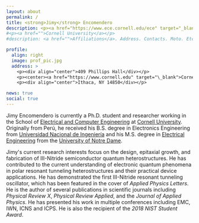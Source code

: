 ```yaml
---
layout: about
permalink: /
title: <strong>Jimy</strong> Encomendero
description: <p><a href="https://www.ece.cornell.edu/ece" target="_blank">School of Electrical and Computer Engineering</a> <br> <a href="https://www.cornell.edu" target="_blank">Cornell University</a></p>
#<p><a href="">Cornell University</a></p>
#description: <a href="">Affiliations</a>. Address. Contacts. Moto. Etc.

profile:
  align: right
  image: prof_pic.jpg
  address: >
    <p><div align="center">409 Phillips Hall</div></p>
    <p><center><a href="https://www.cornell.edu" target="\_blank">Cornell University</a></center></p>
    <p><div align="center">Ithaca, NY 14850</div></p>

news: true
social: true
---
```


Jimy Encomendero is currently a Ph.D. student and researcher working in the School of <a href="https://www.ece.cornell.edu/ece" target="\_blank">Electrical and Computer Engineering</a> at <a href="https://www.cornell.edu" target="\_blank">Cornell University</a>. Originally from Perú, he received his B.S. degree in Electronics Engineering from <a href="https://www.uni.edu.pe" target="\_blank">Universidad Nacional de Ingeniería</a> and his M.S. degree in <a href="https://ee.nd.edu" target="\_blank">Electrical Engineering</a> from the <a href="https://www.nd.edu" target="\_blank">University of Notre Dame</a>.

Jimy's current research interests focus on the design, epitaxial growth, and fabrication of III-Nitride semiconductor quantum heterostructures. He has contributed to the current understanding of electronic quantum phenomena in polar resonant tunneling heterostructures and their practical device applications. He has demonstrated the first III-Nitride resonant tunneling oscillator, which has been featured in the cover of _Applied Physics Letters_. He is the author of several publications in scientific journals including _Physical Review X_, _Physical Review Applied_, and the _Journal of Applied Physics_. He has presented his work in multiple conferences including EMC, IWN, ICNS and ICPS. He is also the recipient of the _2018 NIST Student Award_.
